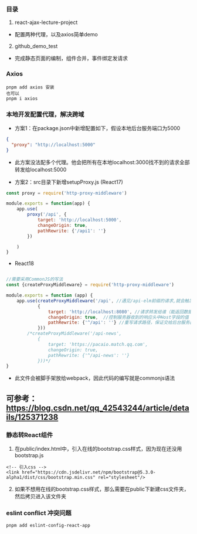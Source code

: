### 目录
1. react-ajax-lecture-project
* 配置两种代理，以及axios简单demo
2. github_demo_test
* 完成静态页面的编制，组件合并，事件绑定发请求

### Axios

```
pnpm add axios 安装
也可以
pnpm i axios
```

### 本地开发配置代理，解决跨域

* 方案1：在package.json中新增配置如下，假设本地后台服务端口为5000

```json
{
  "proxy": "http://localhost:5000"
}
```
- 此方案没法配多个代理。他会把所有在本地localhost:3000找不到的请求全部转发给localhost:5000

* 方案2：src目录下新增setupProxy.js (React17)
```js
const proxy = require('http-proxy-middleware')

module.exports = function(app) {
    app.use(
        proxy('/api', {
            target: 'http://localhost:5000',
            changeOrigin: true,
            pathRewrite: {'/api1': ''}
        })

    )
}

```

* React18
```js

//需要采用CommonJS的写法
const {createProxyMiddleware} = require('http-proxy-middleware')

module.exports = function (app) {
    app.use(createProxyMiddleware('/api', //遇见/api-elm前缀的请求,就会触发该代理配置
            {
                target: 'http://localhost:8080', //请求转发给谁（能返回数据的服务器地址）
                changeOrigin: true,  //控制服务器收到的响应头中Host字段的值
                pathRewrite: {'^/api': ''} //重写请求路径，保证交给后台服务器是正常地请求地址（必须配置）
            }))
        /*createProxyMiddleware('/api-news',
            {
                target: 'https://pacaio.match.qq.com',
                changeOrigin: true,
                pathRewrite: {'^/api-news': ''}
            }))*/
}
```
- 此文件会被脚手架放给webpack，因此代码的编写就是commonjs语法

可参考：
https://blog.csdn.net/qq_42543244/article/details/125371238
---

### 静态转React组件
1. 在public/index.html中，引入在线的bootstrap.css样式，因为现在还没用bootstrap.js
```
<!-- 引入css -->
<link href="https://cdn.jsdelivr.net/npm/bootstrap@5.3.0-alpha1/dist/css/bootstrap.min.css" rel="stylesheet"/>
```
2. 如果不想用在线的bootstrap.css样式，那么需要在public下新建css文件夹，然后拷贝进入该文件夹


### eslint conflict 冲突问题
```
pnpm add eslint-config-react-app
```
